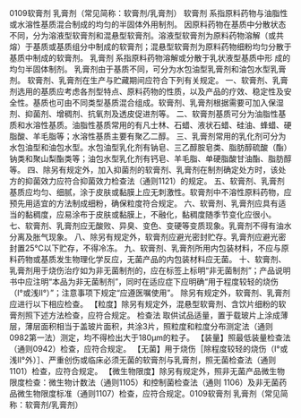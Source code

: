 0109软膏剂 乳膏剂（常见简称：软膏剂/乳膏剂）
软膏剂 系指原料药物与油脂性或水溶性基质混合制成的均匀的半固体外用制剂。
因原料药物在基质中分散状态不同，分为溶液型软膏剂和混悬型软膏剂。溶液型软膏剂为原料药物溶解（或共熔）于基质或基质组分中制成的软膏剂；混悬型软膏剂为原料药物细粉均匀分散于基质中制成的软膏剂。
乳膏剂 系指原料药物溶解或分散于乳状液型基质中形
成的均匀半固体制剂。
乳膏剂由于基质不同，可分为水包油型乳膏剂和油包水型乳膏剂。
软膏剂、乳膏剂在生产与贮藏期间应符合下列有关规定。
一、软膏剂、乳膏剂选用的基质应考虑各剂型特点、原料药物的性质，以及产品的疗效、稳定性及安全性。基质也可由不同类型基质混合组成。软膏剂、乳膏剂根据需要可加入保湿剂、抑菌剂、增稠剂、抗氧剂及透皮促进剂等。
二、软膏剂基质可分为油脂性基质和水溶性基质。油脂性基质常用的有凡士林、石蜡、液状石蜡、硅油、蜂蜡、硬脂酸、羊毛脂等；水溶性基质主要有聚乙二醇。
三、乳膏剂常用的乳化剂可分为水包油型和油包水型。水包油型乳化剂有钠皂、三乙醇胺皂类、脂肪醇硫酸（酯）钠类和聚山梨酯类等；油包水型乳化剂有钙皂、羊毛脂、单硬脂酸甘油酯、脂肪醇等。
四、除另有规定外，加入抑菌剂的软膏剂、乳膏剂在制剂确定处方时，该处方的抑菌效力应符合抑菌效力检查法（通则1121）的规定。
五、软膏剂、乳膏剂基质应均匀、细腻，涂于皮肤或黏膜上应无刺激性。软膏剂中不溶性原料药物，应预先用适宜的方法制成细粉，确保粒度符合规定。
六、软膏剂、乳膏剂应具有适当的黏稠度，应易涂布于皮肤或黏膜上，不融化，黏稠度随季节变化应很小。
七、软膏剂、乳膏剂应无酸败、异臭、变色、变硬等变质现象。乳膏剂不得有油水分离及胀气现象。
八、除另有规定外，软膏剂应避光密封贮存。乳膏剂应避光密封置25℃以下贮存，不得冷冻。
九、软膏剂、乳膏剂所用内包装材料，不应与原料药物或基质发生物理化学反应，无菌产品的内包装材料应无菌。
十、软膏剂、乳膏剂用于烧伤治疗如为非无菌制剂的，应在标签上标明“非无菌制剂”；产品说明书中应注明“本品为非无菌制剂”，同时在适应症下应明确“用于程度较轻的烧伤（I°或浅II°）”；注意事项下规定“应遵医嘱使用”。
除另有规定外，软膏剂、乳膏剂应进行以下相应检查。
【粒度】除另有规定外，混悬型软膏剂、含饮片细粉的软膏剂照下述方法检查，应符合规定。
检查法 取供试品适量，置于载玻片上涂成薄层，薄层面积相当于盖玻片面积，共涂3片，照粒度和粒度分布测定法（通则0982第一法）测定，均不得检出大于180μm的粒子。
【装量】照最低装量检查法（通则0942）检查，应符合规定。
【无菌】用于烧伤［除程度较轻的烧伤（I°或浅II°外）］、严重创伤或临床必须无菌的软膏剂与乳膏剂，照无菌检查法（通则1101）检查，应符合规定。
【微生物限度】除另有规定外，照非无菌产品微生物限度检查：微生物计数法（通则1105）和控制菌检查法（通则
1106）及非无菌药品微生物限度标准（通则1107）检查，应符合规定。0109软膏剂 乳膏剂（常见简称：软膏剂/乳膏剂）